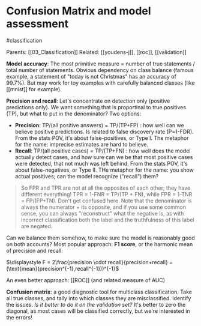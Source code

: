 # Confusion Matrix and model assessment

#classification

Parents: [[03_Classification]]
Related: [[youdens-j]], [[roc]], [[validation]]

**Model accuracy**: The most primitive measure = number of true statements / total number of statements. Obvious dependency on class balance (famous example, a statement of "today is not Christmas" has an accuracy of 99.7%). But may work for toy examples with carefully balanced classes (like [[mnist]] for example).

**Precision and recall**: Let's concentrate on detection only (positive predictions only). We want something that is proportinal to true positives (TP), but what to put in the denominator? Two options: 

* **Precision**: TP/(all positive answers) = TP/(TP+FP) : how well can we believe positive predictions. Is related to false discovery rate (P=1-FDR). From the stats POV, it's about false-positives, or Type I. The metaphor for the name: imprecise estimates are hard to believe.
* **Recall**: TP/(all positive cases) = TP/(TP+FN) : how well does the model actually detect cases, and how sure can we be that most positive cases were detected, that not much was left behind. From the stats POV, it's about false-negatives, or Type II. THe metaphor for the name: you show actual positives; can the model recognize ("recall") them?

> So FPR and TPR are not at all the opposites of each other; they have different everything! TPR = 1-FNR = TP/(TP + FN), while FPR = 1-TNR = FP/(FP+TN). Don't get confused here. Note that the denominator is always the numerator + its opposite, and if you use some common sense, you can always "reconstruct" what the negative is, as with incorrect classification both the label and the truthfulness of this label are negated.

Can we balance them somehow, to make sure the model is reasonably good on both accounts? Most popular approach: **F1 score**, or the harmonic mean of precision and recall: 

$\displaystyle F = 2\frac{precision \cdot recall}{precision+recall} = (\text{mean}(precision^{-1},recall^{-1}))^{-1}$

An even better approach: [[ROC]] (and related measure of AUC)

**Confusion matrix**: a good diagnostic tool for multiclass classification. Take all true classes, and tally into which classes they are misclassified. Identify the issues. _Is it better to do it on the validation set?_ It's better to zero the diagonal, as most cases will be classified correctly, but we're interested in the errors!